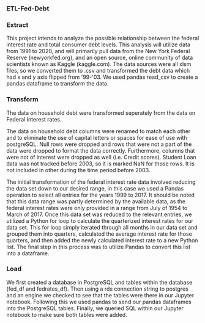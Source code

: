 ### ETL-Fed-Debt

### Extract
  This project intends to analyze the possible relationship between the federal interest rate and total consumer debt levels. This analysis will utilize data from 1991 to 2020, and will primarily pull data from the New York Federal Reserve (newyorkfed.org), and an open source, online community of data scientists known as Kaggle (kaggle.com). 
  The data sources were all xlsm files, so we converted them to .csv and transformed the debt data which had x and y axis flipped from '99-'03. We used pandas read_csv to create a pandas dataframe to transform the data. 

### Transform
The data on household debt were transformed seperately from the data on Federal Interest rates.

The data on household debt columns were renamed to match each other and to eliminate the use of capital letters or spaces for ease of use with postgreSQL. Null rows were dropped and rows that were not a part of the data were dropped to format the data correctly. Furthermore, columns that were not of interest were dropped as well (i.e. Credit scores). Student Loan data was not tracked before 2003, so it is marked NaN for those rows. It is not included in other during the time period before 2003.

The initial transformation of the federal interest rate data involved reducing the data set down to our desired range, in this case we used a Pandas operation to select all entries for the years 1999 to 2017. It should be noted that this data range was partly determined by the available data, as the federal interest rates were only provided in a range from July of 1954 to March of 2017. Once this data set was reduced to the relevant entries, we utilized a Python for loop to calculate the quarterized interest rates for our data set. This for loop simply iterated through all months in our data set and grouped them into quarters, calculated the average interest rate for those quarters, and then added the newly calculated interest rate to a new Python list. The final step in this process was to utilize Pandas to convert this list into a dataframe.

### Load

We first created a database in PostgreSQL and tables within the database (fed_df and fedrates_df). Then using a rds connection string to postgres and an engine we checked to see that the tables were there in our Jupyter notebook. Following this we used pandas to send our pandas dataframes into the PostgreSQL tables. Finally, we queried SQL within our Jupyter notebook to make sure both tables were added.
